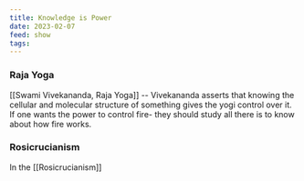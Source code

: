```yaml
---
title: Knowledge is Power
date: 2023-02-07
feed: show
tags:
---
```


### Raja Yoga
 [[Swami Vivekananda, Raja Yoga]] -- Vivekananda asserts that knowing the cellular and molecular structure of something gives the yogi control over it. If one wants the power to control fire- they should study all there is to know about how fire works.

### Rosicrucianism
In the [[Rosicrucianism]] 
